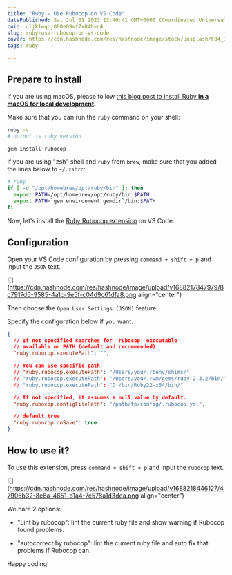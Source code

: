 ```yaml
---
title: "Ruby - Use Rubocop on VS Code"
datePublished: Sat Jul 01 2023 13:40:41 GMT+0000 (Coordinated Universal Time)
cuid: cljk1wqpj000e09mf7x84bvc4
slug: ruby-use-rubocop-on-vs-code
cover: https://cdn.hashnode.com/res/hashnode/image/stock/unsplash/F04_1icrUtM/upload/431a8110c7289847588655ab7c55da6a.jpeg
tags: ruby

---
```


## Prepare to install

If you are using macOS, please follow [this blog post to install Ruby **in a macOS for local development**](https://snyk.io/blog/how-to-install-ruby-in-mac-os/)**.**

Make sure that you can run the `ruby` command on your shell:

```bash
ruby -v
# output is ruby version

gem install rubocop
```

If you are using "zsh" shell and `ruby` from `brew`, make sure that you added the lines below to `~/.zshrc`:

```bash
# ruby
if [ -d "/opt/homebrew/opt/ruby/bin" ]; then
  export PATH=/opt/homebrew/opt/ruby/bin:$PATH
  export PATH=`gem environment gemdir`/bin:$PATH
fi
```

Now, let's install the [Ruby Rubocop extension](https://marketplace.visualstudio.com/items?itemName=misogi.ruby-rubocop) on VS Code.

## Configuration

Open your VS Code configuration by pressing `command + shift + p` and input the `JSON` text.

![](https://cdn.hashnode.com/res/hashnode/image/upload/v1688217847979/8c7917d6-9585-4a1c-9e5f-c04d9c61dfa8.png align="center")

Then choose the `Open User Settings (JSON)` feature.

Specify the configuration below if you want.

```json
{
  // If not specified searches for 'rubocop' executable
  // available on PATH (default and recommended)
  "ruby.rubocop.executePath": "",

  // You can use specific path
  // "ruby.rubocop.executePath": "/Users/you/.rbenv/shims/"
  // "ruby.rubocop.executePath": "/Users/you/.rvm/gems/ruby-2.3.2/bin/"
  // "ruby.rubocop.executePath": "D:/bin/Ruby22-x64/bin/"

  // If not specified, it assumes a null value by default.
  "ruby.rubocop.configFilePath": "/path/to/config/.rubocop.yml",

  // default true
  "ruby.rubocop.onSave": true
}
```

## How to use it?

To use this extension, press `command + shift + p` and input the `rubocop` text.

![](https://cdn.hashnode.com/res/hashnode/image/upload/v1688218446127/47905b32-8e6a-4651-b1a4-7c578a1d3dea.png align="center")

We hare 2 options:

* "Lint by rubocop": lint the current ruby file and show warning if Rubocop found problems.
    
* "autocorrect by rubocop": lint the current ruby file and auto fix that problems if Rubocop can.
    

Happy coding!